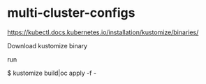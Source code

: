 # multi-cluster-configs

https://kubectl.docs.kubernetes.io/installation/kustomize/binaries/

Download kustomize binary

run 

$ kustomize build|oc apply -f -
